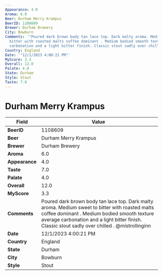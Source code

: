 ```yaml
---
Appearance: 4.0
Aroma: 6.0
Beer: Durham Merry Krampus
BeerID: 1108609
Brewer: Durham Brewery
City: Bowburn
Comments: '"Poured dark brown body tan lace top. Dark malty aroma. Medium sweet to
  bitter with roasted malts coffee dominant . Medium bodied smooth texture average
  carbonation and a light bitter finish. Classic stout sadly over chilled . @mistrollinginn"'
Country: England
Date: '"12/1/2023 4:00:21 PM"'
MyScore: 3.3
Overall: 12.0
Palate: 4.0
State: Durham
Style: Stout
Taste: 7.0
---
```


# Durham Merry Krampus

| Field         | Value |
|---------------|-------|
| **BeerID** | 1108609 |
| **Beer** | Durham Merry Krampus |
| **Brewer** | Durham Brewery |
| **Aroma** | 6.0 |
| **Appearance** | 4.0 |
| **Taste** | 7.0 |
| **Palate** | 4.0 |
| **Overall** | 12.0 |
| **MyScore** | 3.3 |
| **Comments** | Poured dark brown body tan lace top. Dark malty aroma. Medium sweet to bitter with roasted malts coffee dominant . Medium bodied smooth texture average carbonation and a light bitter finish. Classic stout sadly over chilled . @mistrollinginn |
| **Date** | 12/1/2023 4:00:21 PM |
| **Country** | England |
| **State** | Durham |
| **City** | Bowburn |
| **Style** | Stout |
